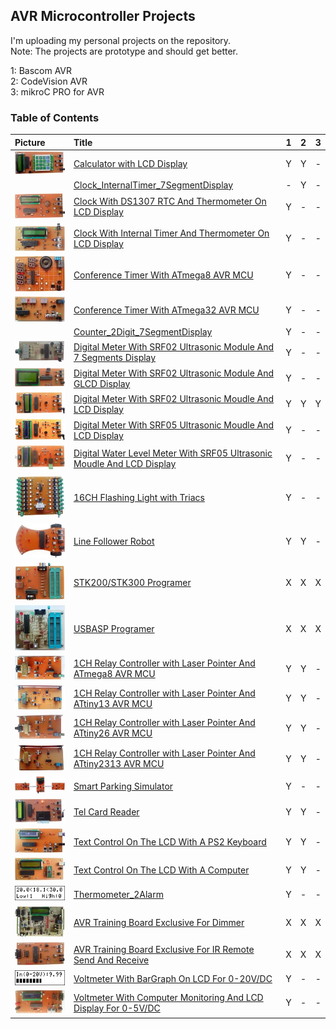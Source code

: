 ## AVR Microcontroller Projects
I'm uploading my personal projects on the repository.  
Note: The projects are prototype and should get better.  

1: Bascom AVR  
2: CodeVision AVR  
3: mikroC PRO for AVR  

### Table of Contents
|Picture|Title|1|2|3|
|:------|:----|:----:|:----:|:----:|
|![](Calculator_LCD/Pictures/Album.jpg)|[Calculator with LCD Display](Calculator_LCD)|Y|Y|-|
||[Clock_InternalTimer_7SegmentDisplay](Clock_InternalTimer_7SegmentDisplay)|-|Y|-|
|![](ClockWithDS1307&Thermometer_LCD/Pictures/Album.jpg)|[Clock With DS1307 RTC And Thermometer On LCD Display](ClockWithDS1307&Thermometer_LCD)|Y|-|-|
|![](ClockWithTimer2&Thermometer_LCD/Pictures/Album.jpg)|[Clock With Internal Timer And Thermometer On LCD Display](ClockWithTimer2&Thermometer_LCD)|Y|-|-|
|![](ConferenceTimer_7Segment_ATmega8/Pictures/Album.jpg)|[Conference Timer With ATmega8 AVR MCU](ConferenceTimer_7Segment_ATmega8)|Y|-|-|
|![](ConferenceTimer_7Segment_ATmega32/Pictures/Album.jpg)|[Conference Timer With ATmega32 AVR MCU](ConferenceTimer_7Segment_ATmega32)|Y|-|-|
||[Counter_2Digit_7SegmentDisplay](Counter_2Digit_7SegmentDisplay)|Y|-|-|
|![](DigitalMeterWithUltrasonicMoudle_SRF02_7Segment/Pictures/Album.jpg)|[Digital Meter With SRF02 Ultrasonic Module And 7 Segments Display](DigitalMeterWithUltrasonicMoudle_SRF02_7Segment)|Y|-|-|
|![](DigitalMeterWithUltrasonicMoudle_SRF02_GLCD/Pictures/Album.jpg)|[Digital Meter With SRF02 Ultrasonic Module And GLCD Display](DigitalMeterWithUltrasonicMoudle_SRF02_GLCD)|Y|-|-|
|![](DigitalMeterWithUltrasonicMoudle_SRF02_LCD/Pictures/Album.jpg)|[Digital Meter With SRF02 Ultrasonic Moudle And LCD Display](DigitalMeterWithUltrasonicMoudle_SRF02_LCD)|Y|Y|Y|
|![](DigitalMeterWithUltrasonicMoudle_SRF05_LCD/Pictures/Album.jpg)|[Digital Meter With SRF05 Ultrasonic Moudle And LCD Display](DigitalMeterWithUltrasonicMoudle_SRF05_LCD)|Y|-|-|
|![](DigitalWaterLevelMeterWithUltrasonicMoudle_SRF05_LCD/Pictures/Album.jpg)|[Digital Water Level Meter With SRF05 Ultrasonic Moudle And LCD Display](DigitalWaterLevelMeterWithUltrasonicMoudle_SRF05_LCD)|Y|-|-|
|![](FlasherWithTriacs_16CH/Pictures/Album.jpg)|[16CH Flashing Light with Triacs](FlasherWithTriacs_16CH)|Y|-|-|
|![](LineFollowerRobot/Pictures/Album.jpg)|[Line Follower Robot](LineFollowerRobot)|Y|Y|-|
|![](Programer_STK200/Pictures/Album.jpg)|[STK200/STK300 Programer](Programer_STK200)|X|X|X|
|![](Programer_USBASP/Pictures/Album.jpg)|[USBASP Programer](Programer_USBASP)|X|X|X|
|![](RelayControllerWithLaserPointer_1CH_ATmega8/Pictures/Album.jpg)|[1CH Relay Controller with Laser Pointer And ATmega8 AVR MCU](RelayControllerWithLaserPointer_1CH_ATmega8)|Y|Y|-|
|![](RelayControllerWithLaserPointer_1CH_ATtiny13/Pictures/Album.jpg)|[1CH Relay Controller with Laser Pointer And ATtiny13 AVR MCU](RelayControllerWithLaserPointer_1CH_ATtiny13)|Y|Y|-|
|![](RelayControllerWithLaserPointer_1CH_ATtiny26/Pictures/Album.jpg)|[1CH Relay Controller with Laser Pointer And ATtiny26 AVR MCU](RelayControllerWithLaserPointer_1CH_ATtiny26)|Y|Y|-|
|![](RelayControllerWithLaserPointer_1CH_ATtiny2313/Pictures/Album.jpg)|[1CH Relay Controller with Laser Pointer And ATtiny2313 AVR MCU](RelayControllerWithLaserPointer_1CH_ATtiny2313)|Y|Y|-|
|![](SmartParkingSimulator/Pictures/Album.jpg)|[Smart Parking Simulator](SmartParkingSimulator)|Y|-|-|
|![](TelCardReader/Pictures/Album.jpg)|[Tel Card Reader](TelCardReader)|Y|Y|-|
|![](TextDisplayWithPcKeyboardControlled_LCD/Pictures/Album.jpg)|[Text Control On The LCD With A PS2 Keyboard](TextDisplayWithPcKeyboardControlled_LCD)|Y|Y|-|
|![](TextDisplayWithComputerControlled_USB_LCD/Pictures/Album.jpg)|[Text Control On The LCD With A Computer](TextDisplayWithComputerControlled_USB_LCD)|Y|Y|-|
|![](Thermometer_2Alarm/Simulate/Album.png)|[Thermometer_2Alarm](Thermometer_2Alarm)|Y|-|-|
|![](TrainingBoardExclusiveForDimmer/Pictures/Album.jpg)|[AVR Training Board Exclusive For Dimmer](TrainingBoardExclusiveForDimmer)|X|X|X|
|![](TrainingBoardExclusiveForIR/Pictures/Album.jpg)|[AVR Training Board Exclusive For IR Remote Send And Receive](TrainingBoardExclusiveForIR)|X|X|X|
|![](VoltmeterWithBarGraph_DC20V_LCD/Simulate/Album.png)|[Voltmeter With BarGraph On LCD For 0-20V/DC](VoltmeterWithBarGraph_DC20V_LCD)|Y|-|-|
|![](VoltmeterWithComputerMonitoring_DC5V_LCD/Pictures/Album.jpg)|[Voltmeter With Computer Monitoring And LCD Display For 0-5V/DC](VoltmeterWithComputerMonitoring_DC5V_LCD)|Y|-|-|
